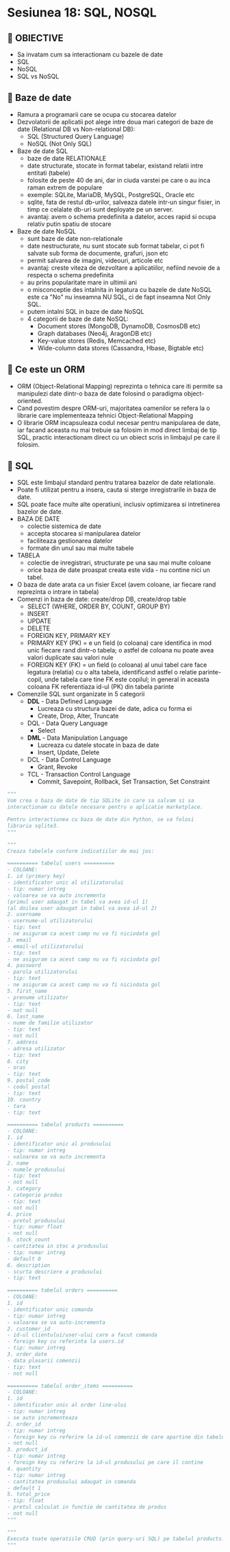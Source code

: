 # Sesiunea 18: SQL, NOSQL
## 📝 OBIECTIVE
- Sa invatam cum sa interactionam cu bazele de date
- SQL
- NoSQL
- SQL vs NoSQL

## 📌 Baze de date
- Ramura a programarii care se ocupa cu stocarea datelor
- Dezvolatorii de aplicatii pot alege intre doua mari categori
de baze de date (Relational DB vs Non-relational DB):
  - SQL (Structured Query Language)
  - NoSQL (Not Only SQL)
- Baze de date SQL
  - baze de date RELATIONALE
  - date structurate, stocate in format tabelar, existand relatii intre entitati (tabele)
  - folosite de peste 40 de ani, dar in ciuda varstei pe care o au inca raman extrem de populare
  - exemple: SQLite, MariaDB, MySQL, PostgreSQL, Oracle etc
  - sqlite, fata de restul db-urilor, salveaza datele intr-un
singur fisier, in timp ce celalate db-uri sunt deployate pe un server.
  - avantaj: avem o schema predefinita a datelor, acces rapid si ocupa relativ putin spatiu de stocare
- Baze de date NoSQL
  - sunt baze de date non-relationale
  - date nestructurate, nu sunt stocate sub format tabelar, 
ci pot fi salvate sub forma de documente, grafuri, json etc
  - permit salvarea de imagini, videouri, articole etc
  - avantaj: creste viteza de dezvoltare a aplicatiilor, nefiind nevoie de a respecta o schema predefinita
  - au prins popularitate mare in ultimii ani
  - o misconceptie des intalnita in legatura cu bazele de date NoSQL
este ca "No" nu inseamna NU SQL, ci de fapt inseamna Not Only SQL.
  - putem intalni SQL in baze de date NoSQL
  - 4 categorii de baze de date NoSQL:
    - Document stores (MongoDB, DynamoDB, CosmosDB etc)
    - Graph databases (Neo4j, AragonDB etc)
    - Key-value stores (Redis, Memcached etc)
    - Wide-column data stores (Cassandra, Hbase, Bigtable etc)

## 📌 Ce este un ORM
- ORM (Object-Relational Mapping) reprezinta o tehnica care iti
permite sa manipulezi date dintr-o baza de date folosind
o paradigma object-oriented.
- Cand povestim despre ORM-uri, majoritatea oamenilor se refera
la o librarie care implementeaza tehnici Object-Relational Mapping
- O librarie ORM incapsuleaza codul necesar pentru manipularea
de date, iar facand aceasta nu mai trebuie sa folosim in mod direct
limbaj de tip SQL, practic interactionam direct cu un obiect
scris in limbajul pe care il folosim.

## 📌 SQL
- SQL este limbajul standard pentru tratarea bazelor de date
relationale.
- Poate fi utilizat pentru a insera, cauta si sterge inregistrarile
in baza de date.
- SQL poate face multe alte operatiuni, inclusiv optimizarea si
intretinerea bazelor de date.
- BAZA DE DATE
  - colectie sistemica de date
  - accepta stocarea si manipularea datelor
  - faciliteaza gestionarea datelor
  - formate din unul sau mai multe tabele
- TABELA
  - colectie de inregistrari, structurate pe una sau mai multe coloane
  - orice baza de date proaspat creata este vida - nu contine nici un tabel.
- O baza de date arata ca un fisier Excel (avem coloane, iar fiecare
rand reprezinta o intrare in tabela)
- Comenzi in baza de date: create/drop DB, create/drop table
  - SELECT (WHERE, ORDER BY, COUNT, GROUP BY)
  - INSERT
  - UPDATE
  - DELETE
  - FOREIGN KEY, PRIMARY KEY
  - PRIMARY KEY (PK) = e un field (o coloana) care identifica in mod unic
fiecare rand dintr-o tabela; o astfel de coloana nu poate avea valori duplicate sau valori nule
  - FOREIGN KEY (FK) = un field (o coloana) al unui tabel care face legatura (relatia) cu
o alta tabela, identificand astfel o relatie parinte-copil, unde tabela care tine FK
este copilul; in general in aceasta coloana FK referentiaza id-ul (PK) din tabela parinte
- Comenzile SQL sunt organizate in 5 categorii
  - **DDL** - Data Defined Language
    - Lucreaza cu structura bazei de date, adica cu forma ei 
    - Create, Drop, Alter, Truncate
  - DQL - Data Query Language
    - Select
  - **DML** - Data Manipulation Language
    - Lucreaza cu datele stocate in baza de date
    - Insert, Update, Delete
  - DCL - Data Control Language
    - Grant, Revoke
  - TCL - Transaction Control Language
    - Commit, Savepoint, Rollback, Set Transaction, Set Constraint

```python
"""
Vom crea o baza de date de tip SQLite in care sa salvam si sa 
interactionam cu datele necesare pentru o aplicatie marketplace.

Pentru interactiunea cu baza de date din Python, se va folosi
libraria sqlite3.
"""
```

```python
"""
Creaza tabelele conform indicatiilor de mai jos:

========== tabelul users ==========
- COLOANE:
1. id (primary key)
- identificator unic al utilizatorului
- tip: numar intreg
- valoarea se va auto incrementa
(primul user adaugat in tabel va avea id-ul 1)
(al doilea user adaugat in tabel va avea id-ul 2)
2. username
- usernume-ul utilizatorului 
- tip: text
- ne asiguram ca acest camp nu va fi niciodata gol
3. email
- email-ul utilizatorului
- tip: text
- ne asiguram ca acest camp nu va fi niciodata gol
4. password
- parola utilizatorului
- tip: text
- ne asiguram ca acest camp nu va fi niciodata gol
5. first_name
- prenume utilizator
- tip: text
- not null
6. last_name
- nume de familie utilizator
- tip: text
- not null
7. address
- adresa utilizator
- tip: text
8. city
- oras
- tip: text
9. postal_code
- codul postal
- tip: text
10. country
- tara
- tip: text

========== tabelul products ==========
- COLOANE:
1. id
- identificator unic al produsului
- tip: numar intreg
- valoarea se va auto incrementa
2. name
- numele produsului
- tip: text
- not null
3. category
- categorie produs
- tip: text
- not null
4. price
- pretul produsului
- tip: numar float
- not null
5. stock_count
- cantitatea in stoc a produsului
- tip: numar intreg
- default 0
6. description
- scurta descriere a produsului
- tip: text

========== tabelul orders ==========
- COLOANE:
1. id
- identificator unic comanda
- tip: numar intreg
- valoarea se va auto-incrementa
2. customer_id
- id-ul clientului/user-ului care a facut comanda
- foreign key cu referinta la users.id
- tip: numar intreg
3. order_date
- data plasarii comenzii
- tip: text
- not null

========== tabelul order_items ==========
- COLOANE:
1. id
- identificator unic al order line-ului
- tip: numar intreg
- se auto incrementeaza
2. order_id
- tip: numar intreg
- foreign key cu referire la id-ul comenzii de care apartine din tabelul orders.id
- not null
3. product_id
- tip: numar intreg
- foreign key cu referire la id-ul produsului pe care il contine
4. quantity
- tip: numar intreg
- cantitatea produsului adaugat in comanda
- default 1
5. total_price
- tip: float
- pretul calculat in functie de cantitatea de produs 
- not null
"""
```

```python
"""
Executa toate operatiile CRUD (prin query-uri SQL) pe tabelul products.
"""
```
